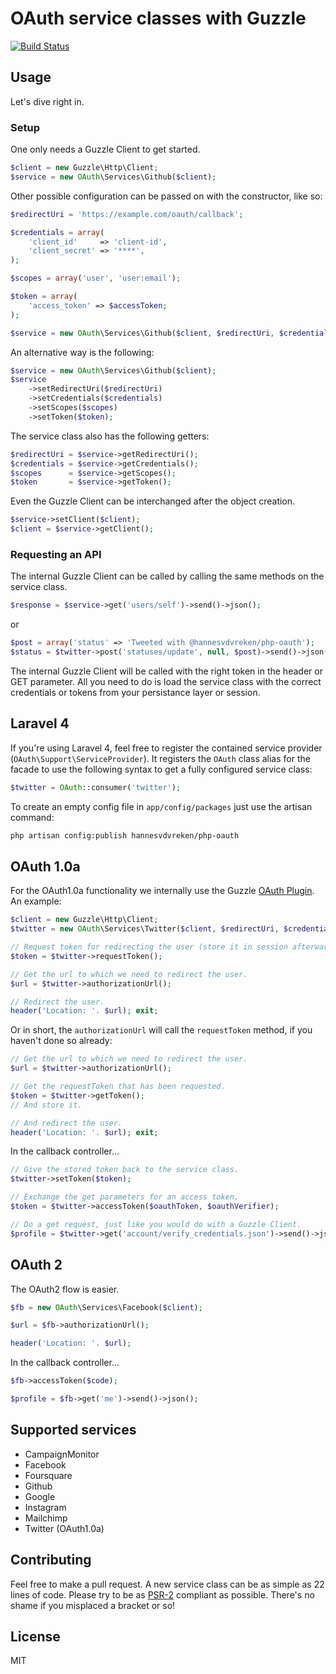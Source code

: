 # OAuth service classes with Guzzle
[![Build Status](https://travis-ci.org/hannesvdvreken/php-oauth.png?branch=master)](https://travis-ci.org/hannesvdvreken/php-oauth)

## Usage

Let's dive right in. 

### Setup

One only needs a Guzzle Client to get started.

```php
$client = new Guzzle\Http\Client;
$service = new OAuth\Services\Github($client);
```

Other possible configuration can be passed on with the constructor, like so:

```php
$redirectUri = 'https://example.com/oauth/callback';

$credentials = array(
    'client_id'     => 'client-id',
    'client_secret' => '****',
);

$scopes = array('user', 'user:email');

$token = array(
    'access_token' => $accessToken;
);

$service = new OAuth\Services\Github($client, $redirectUri, $credentials, $scopes, $token);
```

An alternative way is the following:

```php
$service = new OAuth\Services\Github($client);
$service
    ->setRedirectUri($redirectUri)
    ->setCredentials($credentials)
    ->setScopes($scopes)
    ->setToken($token);
```

The service class also has the following getters:

```php
$redirectUri = $service->getRedirectUri();
$credentials = $service->getCredentials();
$scopes      = $service->getScopes();
$token       = $service->getToken();
```

Even the Guzzle Client can be interchanged after the object creation.

```php
$service->setClient($client);
$client = $service->getClient();
```

### Requesting an API

The internal Guzzle Client can be called by calling the same methods on the service class.

```php
$response = $service->get('users/self')->send()->json();
```

or

```php
$post = array('status' => 'Tweeted with @hannesvdvreken/php-oauth');
$status = $twitter->post('statuses/update', null, $post)->send()->json();
```

The internal Guzzle Client will be called with the right token in the header or GET parameter.
All you need to do is load the service class with the correct credentials or tokens from your persistance layer or session.

## Laravel 4
If you're using Laravel 4, feel free to register the contained service provider (`OAuth\Support\ServiceProvider`).
It registers the `OAuth` class alias for the facade to use the following syntax to get a fully configured service class:

```php
$twitter = OAuth::consumer('twitter');
```

To create an empty config file in `app/config/packages` just use the artisan command:

```bash
php artisan config:publish hannesvdvreken/php-oauth
```

## OAuth 1.0a

For the OAuth1.0a functionality we internally use the Guzzle [OAuth Plugin](docs.guzzlephp.org/en/latest/plugins/oauth-plugin.html). An example:

```php
$client = new Guzzle\Http\Client;
$twitter = new OAuth\Services\Twitter($client, $redirectUri, $credentials);

// Request token for redirecting the user (store it in session afterwards).
$token = $twitter->requestToken();

// Get the url to which we need to redirect the user.
$url = $twitter->authorizationUrl();

// Redirect the user.
header('Location: '. $url); exit;
```

Or in short, the `authorizationUrl` will call the `requestToken` method, if you haven't done so already:

```php
// Get the url to which we need to redirect the user.
$url = $twitter->authorizationUrl();

// Get the requestToken that has been requested.
$token = $twitter->getToken();
// And store it.

// And redirect the user.
header('Location: '. $url); exit;
```

In the callback controller...

```php
// Give the stored token back to the service class.
$twitter->setToken($token);

// Exchange the get parameters for an access token.
$token = $twitter->accessToken($oauthToken, $oauthVerifier);

// Do a get request, just like you would do with a Guzzle Client.
$profile = $twitter->get('account/verify_credentials.json')->send()->json();
```

## OAuth 2

The OAuth2 flow is easier.

```php
$fb = new OAuth\Services\Facebook($client);

$url = $fb->authorizationUrl();

header('Location: '. $url);
```

In the callback controller...

```php
$fb->accessToken($code);

$profile = $fb->get('me')->send()->json();
```

## Supported services
- CampaignMonitor
- Facebook
- Foursquare
- Github
- Google
- Instagram
- Mailchimp
- Twitter (OAuth1.0a)

## Contributing
Feel free to make a pull request. A new service class can be as simple as 22 lines of code.
Please try to be as [PSR-2](https://github.com/php-fig/fig-standards/blob/master/accepted/PSR-2-coding-style-guide.md) 
compliant as possible. There's no shame if you misplaced a bracket or so!

## License
MIT